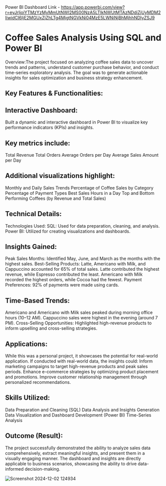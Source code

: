 Power BI Dashboard Link - https://app.powerbi.com/view?r=eyJrIjoiYTMzYzMyMmUtNWI2MS00NzA5LTlkNWUtMTAzNDdiZjUyMDM2IiwidCI6IjE2MGUxZjZhLTg4MjgtNGVkNi04MzE5LWNiNjBhMjhhNDIyZSJ9

# Coffee Sales Analysis Using SQL and Power BI

Overview:The project focused on analyzing coffee sales data to uncover trends and patterns, understand customer purchase behavior, and conduct time-series exploratory analysis. The goal was to generate actionable insights for sales optimization and business strategy enhancement.

## Key Features & Functionalities:

## Interactive Dashboard:
Built a dynamic and interactive dashboard in Power BI to visualize key performance indicators (KPIs) and insights.

## Key metrics include:
Total Revenue
Total Orders
Average Orders per Day
Average Sales Amount per Day

## Additional visualizations highlight:
Monthly and Daily Sales Trends
Percentage of Coffee Sales by Category
Percentage of Payment Types
Best Sales Hours in a Day
Top and Bottom Performing Coffees (by Revenue and Total Sales)

## Technical Details:

Technologies Used:
SQL: Used for data preparation, cleaning, and analysis.
Power BI: Utilized for creating visualizations and dashboards.

## Insights Gained:
Peak Sales Months: Identified May, June, and March as the months with the highest sales.
Best-Selling Products:
Latte, Americano with Milk, and Cappuccino accounted for 65% of total sales.
Latte contributed the highest revenue, while Espresso contributed the least.
Americano with Milk recorded the highest orders, while Cocoa had the fewest.
Payment Preferences: 92% of payments were made using cards.

## Time-Based Trends:
Americano and Americano with Milk sales peaked during morning office hours (10–12 AM).
Cappuccino sales were highest in the evening (around 7 PM).
Cross-Selling Opportunities: Highlighted high-revenue products to inform upselling and cross-selling strategies.

## Applications:
While this was a personal project, it showcases the potential for real-world application. If conducted with real-world data, the insights could:
Inform marketing campaigns to target high-revenue products and peak sales periods.
Enhance e-commerce strategies by optimizing product placement and promotions.
Improve customer relationship management through personalized recommendations.

## Skills Utilized:
Data Preparation and Cleaning (SQL)
Data Analysis and Insights Generation
Data Visualization and Dashboard Development (Power BI)
Time-Series Analysis

## Outcome (Result):
The project successfully demonstrated the ability to analyze sales data comprehensively, extract meaningful insights, and present them in a visually engaging manner. The dashboard and insights are directly applicable to business scenarios, showcasing the ability to drive data-informed decision-making.

![Screenshot 2024-12-02 124934](https://github.com/user-attachments/assets/4e0bb4b5-f416-4e46-baa4-2742e63fdddf)

